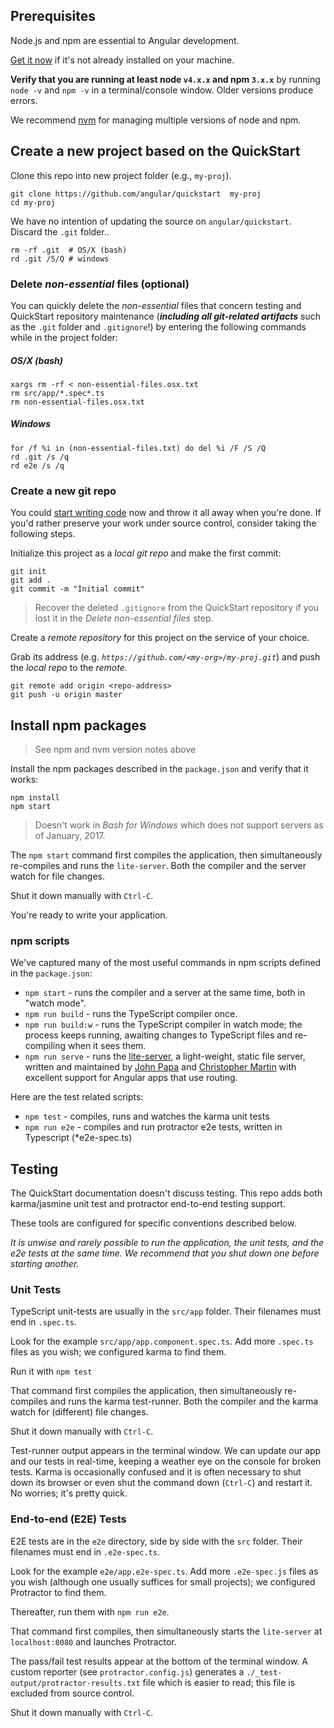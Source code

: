 <!--# Angular QuickStart Source
[![Build Status][travis-badge]][travis-badge-url]

This repository holds the TypeScript source code of the [angular.io quickstart](https://angular.io/docs/ts/latest/quickstart.html),
the foundation for most of the documentation samples and potentially a good starting point for your application.

It's been extended with testing support so you can start writing tests immediately.

**This is not the perfect arrangement for your application. It is not designed for production.
It exists primarily to get you started quickly with learning and prototyping in Angular**

We are unlikely to accept suggestions about how to grow this QuickStart into something it is not.
Please keep that in mind before posting issues and PRs.

## Updating to a newer version of the Quickstart Repo

From time to time the QuickStart will be enhanced with support for new features or to reflect
changes to the [official Style Guide](https://angular.io/docs/ts/latest/guide/style-guide.html).

You can update your existing project to an up-to-date QuickStart by following these instructions:
- Create a new project using the [instructions below](#create-a-new-project-based-on-the-quickstart)
- Copy the code you have in your project's `main.ts` file onto `src/app/main.ts` in the new project
- Copy your old `app` folder into `src/app`
- Delete `src/app/main.ts` if you have one (we now use `src/main.ts` instead)
- Copy your old `index.html`, `styles.css` and `tsconfig.json` into `src/`
- Install all your third party dependencies
- Copy your old `e2e/` folder into `e2e/`
- Copy over any other files you added to your project
- Copy your old `.git` folder into your new project's root

Now you can continue working on the new project.-->

## Prerequisites

Node.js and npm are essential to Angular development. 
    
<a href="https://docs.npmjs.com/getting-started/installing-node" target="_blank" title="Installing Node.js and updating npm">
Get it now</a> if it's not already installed on your machine.
 
**Verify that you are running at least node `v4.x.x` and npm `3.x.x`**
by running `node -v` and `npm -v` in a terminal/console window.
Older versions produce errors.

We recommend [nvm](https://github.com/creationix/nvm) for managing multiple versions of node and npm.

## Create a new project based on the QuickStart

Clone this repo into new project folder (e.g., `my-proj`).
```shell
git clone https://github.com/angular/quickstart  my-proj
cd my-proj
```

We have no intention of updating the source on `angular/quickstart`.
Discard the `.git` folder..
```shell
rm -rf .git  # OS/X (bash)
rd .git /S/Q # windows
```
### Delete _non-essential_ files (optional)

You can quickly delete the _non-essential_ files that concern testing and QuickStart repository maintenance
(***including all git-related artifacts*** such as the `.git` folder and `.gitignore`!)
by entering the following commands while in the project folder:

##### OS/X (bash)
```shell
xargs rm -rf < non-essential-files.osx.txt
rm src/app/*.spec*.ts
rm non-essential-files.osx.txt
```

##### Windows
```shell
for /f %i in (non-essential-files.txt) do del %i /F /S /Q
rd .git /s /q
rd e2e /s /q
```

### Create a new git repo
You could [start writing code](#start-development) now and throw it all away when you're done.
If you'd rather preserve your work under source control, consider taking the following steps.

Initialize this project as a *local git repo* and make the first commit:
```shell
git init
git add .
git commit -m "Initial commit"
```

>Recover the deleted `.gitignore` from the QuickStart repository 
if you lost it in the _Delete non-essential files_ step.

Create a *remote repository* for this project on the service of your choice.

Grab its address (e.g. *`https://github.com/<my-org>/my-proj.git`*) and push the *local repo* to the *remote*.
```shell
git remote add origin <repo-address>
git push -u origin master
```
## Install npm packages

> See npm and nvm version notes above

Install the npm packages described in the `package.json` and verify that it works:

```shell
npm install
npm start
```

>Doesn't work in _Bash for Windows_ which does not support servers as of January, 2017.

The `npm start` command first compiles the application, 
then simultaneously re-compiles and runs the `lite-server`.
Both the compiler and the server watch for file changes.

Shut it down manually with `Ctrl-C`.

You're ready to write your application.

### npm scripts

We've captured many of the most useful commands in npm scripts defined in the `package.json`:

* `npm start` - runs the compiler and a server at the same time, both in "watch mode".
* `npm run build` - runs the TypeScript compiler once.
* `npm run build:w` - runs the TypeScript compiler in watch mode; the process keeps running, awaiting changes to TypeScript files and re-compiling when it sees them.
* `npm run serve` - runs the [lite-server](https://www.npmjs.com/package/lite-server), a light-weight, static file server, written and maintained by
[John Papa](https://github.com/johnpapa) and
[Christopher Martin](https://github.com/cgmartin)
with excellent support for Angular apps that use routing.

Here are the test related scripts:
* `npm test` - compiles, runs and watches the karma unit tests
* `npm run e2e` - compiles and run protractor e2e tests, written in Typescript (*e2e-spec.ts)

## Testing

The QuickStart documentation doesn't discuss testing.
This repo adds both karma/jasmine unit test and protractor end-to-end testing support.

These tools are configured for specific conventions described below.

*It is unwise and rarely possible to run the application, the unit tests, and the e2e tests at the same time.
We recommend that you shut down one before starting another.*

### Unit Tests
TypeScript unit-tests are usually in the `src/app` folder. Their filenames must end in `.spec.ts`.

Look for the example `src/app/app.component.spec.ts`.
Add more `.spec.ts` files as you wish; we configured karma to find them.

Run it with `npm test`

That command first compiles the application, then simultaneously re-compiles and runs the karma test-runner.
Both the compiler and the karma watch for (different) file changes.

Shut it down manually with `Ctrl-C`.

Test-runner output appears in the terminal window.
We can update our app and our tests in real-time, keeping a weather eye on the console for broken tests.
Karma is occasionally confused and it is often necessary to shut down its browser or even shut the command down (`Ctrl-C`) and
restart it. No worries; it's pretty quick.

### End-to-end (E2E) Tests

E2E tests are in the `e2e` directory, side by side with the `src` folder.
Their filenames must end in `.e2e-spec.ts`.

Look for the example `e2e/app.e2e-spec.ts`.
Add more `.e2e-spec.js` files as you wish (although one usually suffices for small projects);
we configured Protractor to find them.

Thereafter, run them with `npm run e2e`.

That command first compiles, then simultaneously starts the `lite-server` at `localhost:8080`
and launches Protractor.  

The pass/fail test results appear at the bottom of the terminal window.
A custom reporter (see `protractor.config.js`) generates a  `./_test-output/protractor-results.txt` file
which is easier to read; this file is excluded from source control.

Shut it down manually with `Ctrl-C`.

[travis-badge]: https://travis-ci.org/angular/quickstart.svg?branch=master
[travis-badge-url]: https://travis-ci.org/angular/quickstart
